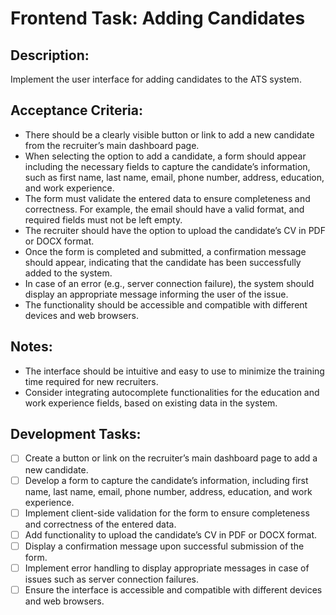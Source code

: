 # Frontend Task: Adding Candidates

## Description:
Implement the user interface for adding candidates to the ATS system.

## Acceptance Criteria:
* There should be a clearly visible button or link to add a new candidate from the recruiter’s main dashboard page.
* When selecting the option to add a candidate, a form should appear including the necessary fields to capture the candidate’s information, such as first name, last name, email, phone number, address, education, and work experience.
* The form must validate the entered data to ensure completeness and correctness. For example, the email should have a valid format, and required fields must not be left empty.
* The recruiter should have the option to upload the candidate’s CV in PDF or DOCX format.
* Once the form is completed and submitted, a confirmation message should appear, indicating that the candidate has been successfully added to the system.
* In case of an error (e.g., server connection failure), the system should display an appropriate message informing the user of the issue.
* The functionality should be accessible and compatible with different devices and web browsers.

## Notes:
* The interface should be intuitive and easy to use to minimize the training time required for new recruiters.
* Consider integrating autocomplete functionalities for the education and work experience fields, based on existing data in the system.

## Development Tasks:
- [ ] Create a button or link on the recruiter’s main dashboard page to add a new candidate.
- [ ] Develop a form to capture the candidate’s information, including first name, last name, email, phone number, address, education, and work experience.
- [ ] Implement client-side validation for the form to ensure completeness and correctness of the entered data.
- [ ] Add functionality to upload the candidate’s CV in PDF or DOCX format.
- [ ] Display a confirmation message upon successful submission of the form.
- [ ] Implement error handling to display appropriate messages in case of issues such as server connection failures.
- [ ] Ensure the interface is accessible and compatible with different devices and web browsers.
